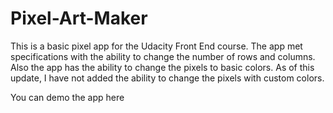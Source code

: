 # Pixel-Art-Maker

This is a basic pixel app for the Udacity Front End course. The app met specifications with the ability to change the number of rows and columns. Also the app has the ability to change the pixels to basic colors. As of this update, I have not added the ability to change the pixels with custom colors.

You can demo the app here 
